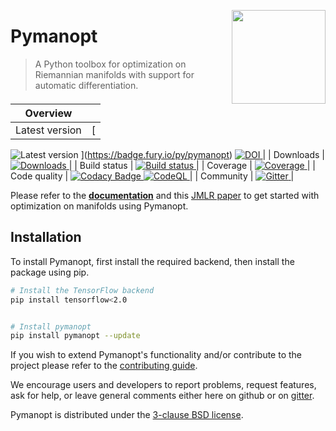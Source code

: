 <a href="https://pymanopt.org"><img src="docs/logo.png?raw=true" width="150" align="right"/></a>

# Pymanopt

> A Python toolbox for optimization on Riemannian manifolds with support for
> automatic differentiation.

| Overview       |                                                                                                                                                                                                                                                                                                                                                                                                                    |
| -------------- | ------------------------------------------------------------------------------------------------------------------------------------------------------------------------------------------------------------------------------------------------------------------------------------------------------------------------------------------------------------------------------------------------------------------ |
| Latest version | [
![Latest version](https://badge.fury.io/py/pymanopt.svg)
](https://badge.fury.io/py/pymanopt) [
![DOI](https://zenodo.org/badge/DOI/10.5281/zenodo.7500014.svg)
](https://doi.org/10.5281/zenodo.7500014)                                                                                                                                                                                                            |
| Downloads      | [
![Downloads](https://static.pepy.tech/personalized-badge/pymanopt?period=total&units=international_system&left_color=grey&right_color=green&left_text=Downloads)
](https://pepy.tech/project/pymanopt)                                                                                                                                                                                                             |
| Build status   | [
![Build status](https://github.com/pymanopt/pymanopt/actions/workflows/run_tests.yml/badge.svg)
](https://github.com/pymanopt/pymanopt/actions/workflows/run_tests.yml)                                                                                                                                                                                                                                            |
| Coverage       | [
![Coverage](https://coveralls.io/repos/github/pymanopt/pymanopt/badge.svg?branch=master)
](https://coveralls.io/github/pymanopt/pymanopt?branch=master)                                                                                                                                                                                                                                                            |
| Code quality   | [
![Codacy Badge](https://app.codacy.com/project/badge/Grade/6de2ef56791d4c3b8eb991f66e250a28)
](https://www.codacy.com/gh/pymanopt/pymanopt/dashboard?utm_source=github.com&utm_medium=referral&utm_content=pymanopt/pymanopt&utm_campaign=Badge_Grade) [
![CodeQL](https://github.com/pymanopt/pymanopt/actions/workflows/codeql.yml/badge.svg)
](https://github.com/pymanopt/pymanopt/actions/workflows/codeql.yml) |
| Community      | [
![Gitter](https://badges.gitter.im/pymanopt/pymanopt.svg)
](https://gitter.im/pymanopt/pymanopt?utm_source=badge&utm_medium=badge&utm_campaign=pr-badge&utm_content=badge)                                                                                                                                                                                                                                         |

Please refer to the **[documentation](https://pymanopt.org/docs/)** and this
[JMLR paper](http://www.jmlr.org/papers/v17/16-177.html) to get started with
optimization on manifolds using Pymanopt.

## Installation


To install Pymanopt, first install the required backend, then install the package using pip.


```bash
# Install the TensorFlow backend
pip install tensorflow<2.0


# Install pymanopt
pip install pymanopt --update

```

If you wish to extend Pymanopt's functionality and/or contribute to the project
please refer to the [contributing guide](CONTRIBUTING.md).

We encourage users and developers to report problems, request features,
ask for help, or leave general comments either here on github or on
[gitter](https://gitter.im/pymanopt/pymanopt).

Pymanopt is distributed under the [3-clause BSD license](LICENSE).
